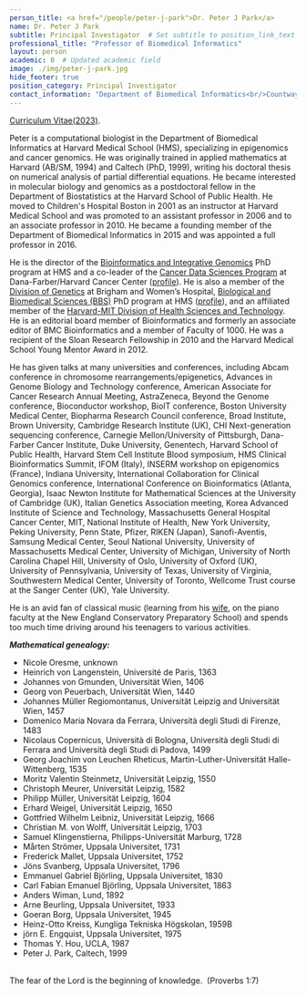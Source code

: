 ```yaml
---
person_title: <a href="/people/peter-j-park">Dr. Peter J Park</a>
name: Dr. Peter J Park
subtitle: Principal Investigator  # Set subtitle to position_link_text
professional_title: "Professor of Biomedical Informatics"
layout: person
academic: 0  # Updated academic field
image: ./img/peter-j-park.jpg
hide_footer: true
position_category: Principal Investigator
contact_information: "Department of Biomedical Informatics<br/>Countway Library of Medicine, Room 318<br/>10 Shattuck St</br>Boston, MA 02115<br/>p: 617-432-7373"
---
```

[Curriculum Vitae(2023)](/supplements/files/short_cv_-_peter_j_park_-_oct_2023.pdf).

Peter is a computational biologist in the Department of Biomedical Informatics at Harvard Medical School (HMS), specializing in epigenomics and cancer genomics. He was originally trained in applied mathematics at Harvard (AB/SM, 1994) and Caltech (PhD, 1999), writing his doctoral thesis on numerical analysis of partial differential equations. He became interested in molecular biology and genomics as a postdoctoral fellow in the Department of Biostatistics at the Harvard School of Public Health. He moved to Children's Hospital Boston in 2001 as an instructor at Harvard Medical School and was promoted to an assistant professor in 2006 and to an associate professor in 2010. He became a founding member of the Department of Biomedical Informatics in 2015 and was appointed a full professor in 2016.

He is the director of the [Bioinformatics and Integrative Genomics](http://dms.hms.harvard.edu/big/) PhD program at HMS and a co-leader of the [Cancer Data Sciences Program](http://www.dfhcc.harvard.edu/research/research-programs/discipline-based-programs/cancer-data-sciences/) at Dana-Farber/Harvard Cancer Center ([profile](http://www.dfhcc.harvard.edu/insider/member-detail/member/peter-j-park-phd/)). He is also a member of the [Division of Genetics](http://www.brighamandwomens.org/Research/depts/Medicine/genetics/Default.aspx) at Brigham and Women’s Hospital, [Biological and Biomedical Sciences (BBS)](http://www.hms.harvard.edu/dms/bbs/index.html) PhD program at HMS ([profile](http://www.hms.harvard.edu/dms/bbs/fac/Park.php)), and an affiliated member of the [Harvard-MIT Division of Health Sciences and Technology](https://hst.mit.edu/). He is an editorial board member of Bioinformatics and formerly an associate editor of BMC Bioinformatics and a member of Faculty of 1000. He was a recipient of the Sloan Research Fellowship in 2010 and the Harvard Medical School Young Mentor Award in 2012.

He has given talks at many universities and conferences, including Abcam conference in chromosome rearrangements/epigenetics, Advances in Genome Biology and Technology conference, American Associate for Cancer Research Annual Meeting, AstraZeneca, Beyond the Genome conference, Bioconductor workshop, BioIT conference, Boston University Medical Center, Biopharma Research Council conference, Broad Institute, Brown University, Cambridge Research Institute (UK), CHI Next-generation sequencing conference, Carnegie Mellon/University of Pittsburgh, Dana-Farber Cancer Institute, Duke University, Genentech, Harvard School of Public Health, Harvard Stem Cell Institute Blood symposium, HMS Clinical Bioinformatics Summit, IFOM (Italy), INSERM workshop on epigenomics (France), Indiana University, International Collaboration for Clinical Genomics conference, International Conference on Bioinformatics (Atlanta, Georgia), Isaac Newton Institute for Mathematical Sciences at the University of Cambridge (UK), Italian Genetics Association meeting, Korea Advanced Institute of Science and Technology, Massachusetts General Hospital Cancer Center, MIT, National Institute of Health, New York University, Peking University, Penn State, Pfizer, RIKEN (Japan), Sanofi-Aventis, Samsung Medical Center, Seoul National University, University of Massachusetts Medical Center, University of Michigan, University of North Carolina Chapel Hill, University of Oslo, University of Oxford (UK), University of Pennsylvania, University of Texas, University of Virginia, Southwestern Medical Center, University of Toronto, Wellcome Trust course at the Sanger Center (UK), Yale University.

He is an avid fan of classical music (learning from his [wife](https://necmusic.edu/faculty/jeanie-lee), on the piano faculty at the New England Conservatory Preparatory School) and spends too much time driving around his teenagers to various activities.

<b><i>Mathematical genealogy:</i></b>

- Nicole Oresme, unknown
- Heinrich von Langenstein, Université de Paris, 1363
- Johannes von Gmunden, Universität Wien, 1406
- Georg von Peuerbach, Universität Wien, 1440
- Johannes Müller Regiomontanus, Universität Leipzig and Universität Wien, 1457
- Domenico Maria Novara da Ferrara, Università degli Studi di Firenze, 1483
- Nicolaus Copernicus, Università di Bologna, Università degli Studi di Ferrara and Università degli Studi di Padova, 1499
- Georg Joachim von Leuchen Rheticus, Martin-Luther-Universität Halle-Wittenberg, 1535
- Moritz Valentin Steinmetz, Universität Leipzig, 1550
- Christoph Meurer, Universität Leipzig, 1582
- Philipp Müller, Universität Leipzig, 1604
- Erhard Weigel, Universität Leipzig, 1650
- Gottfried Wilhelm Leibniz, Universität Leipzig, 1666
- Christian M. von Wolff, Universität Leipzig, 1703
- Samuel Klingenstierna, Philipps-Universität Marburg, 1728
- Mårten Strömer, Uppsala Universitet, 1731
- Frederick Mallet, Uppsala Universitet, 1752
- Jöns Svanberg, Uppsala Universitet, 1796
- Emmanuel Gabriel Björling, Uppsala Universitet, 1830
- Carl Fabian Emanuel Björling, Uppsala Universitet, 1863
- Anders Wiman, Lund, 1892
- Arne Beurling, Uppsala Universitet, 1933
- Goeran Borg, Uppsala Universitet, 1945
- Heinz-Otto Kreiss, Kungliga Tekniska Högskolan, 1959B
- jörn E. Engquist, Uppsala Universitet, 1975
- Thomas Y. Hou, UCLA, 1987
- Peter J. Park, Caltech, 1999

<br/>
The fear of the Lord is the beginning of knowledge.  (Proverbs 1:7)